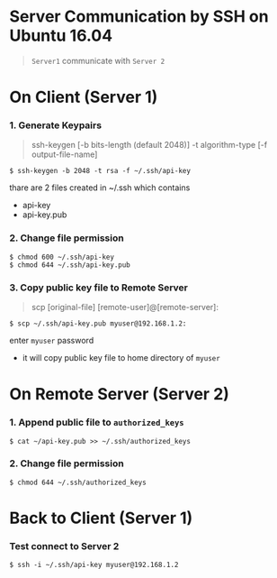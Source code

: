 # Server Communication by SSH on Ubuntu 16.04

> `Server1` communicate with `Server 2`

# On Client (Server 1) 

### 1. Generate Keypairs

> ssh-keygen [-b bits-length (default 2048)] -t algorithm-type [-f output-file-name]

```
$ ssh-keygen -b 2048 -t rsa -f ~/.ssh/api-key
```

thare are 2 files created in ~/.ssh which contains 
- api-key
- api-key.pub

### 2. Change file permission 
```
$ chmod 600 ~/.ssh/api-key
$ chmod 644 ~/.ssh/api-key.pub
```

### 3. Copy public key file to Remote Server

> scp [original-file] [remote-user]@[remote-server]:

```
$ scp ~/.ssh/api-key.pub myuser@192.168.1.2:
```
enter `myuser` password 

- it will copy public key file to home directory of `myuser`  

# On Remote Server (Server 2)

### 1. Append public file to `authorized_keys`
```
$ cat ~/api-key.pub >> ~/.ssh/authorized_keys
```
### 2. Change file permission

```
$ chmod 644 ~/.ssh/authorized_keys
```

# Back to Client (Server 1)

### Test connect to Server 2 

```
$ ssh -i ~/.ssh/api-key myuser@192.168.1.2
```
